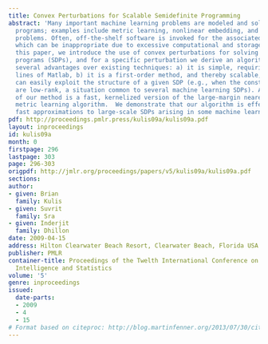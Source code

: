```yaml
---
title: Convex Perturbations for Scalable Semidefinite Programming
abstract: 'Many important machine learning problems are modeled and solved via semidefinite
  programs; examples include metric learning, nonlinear embedding, and certain clustering
  problems. Often, off-the-shelf software is invoked for the associated optimization,
  which can be inappropriate due to excessive computational and storage requirements.  In
  this paper, we introduce the use of convex perturbations for solving semidefinite
  programs (SDPs), and for a specific perturbation we derive an algorithm that has
  several advantages over existing techniques: a) it is simple, requiring only a few
  lines of Matlab, b) it is a first-order method, and thereby scalable, and c) it
  can easily exploit the structure of a given SDP (e.g., when the constraint matrices
  are low-rank, a situation common to several machine learning SDPs). A pleasant byproduct
  of our method is a fast, kernelized version of the large-margin nearest neighbor
  metric learning algorithm.  We demonstrate that our algorithm is effective in finding
  fast approximations to large-scale SDPs arising in some machine learning applications.'
pdf: http://proceedings.pmlr.press/kulis09a/kulis09a.pdf
layout: inproceedings
id: kulis09a
month: 0
firstpage: 296
lastpage: 303
page: 296-303
origpdf: http://jmlr.org/proceedings/papers/v5/kulis09a/kulis09a.pdf
sections: 
author:
- given: Brian
  family: Kulis
- given: Suvrit
  family: Sra
- given: Inderjit
  family: Dhillon
date: 2009-04-15
address: Hilton Clearwater Beach Resort, Clearwater Beach, Florida USA
publisher: PMLR
container-title: Proceedings of the Twelth International Conference on Artificial
  Intelligence and Statistics
volume: '5'
genre: inproceedings
issued:
  date-parts:
  - 2009
  - 4
  - 15
# Format based on citeproc: http://blog.martinfenner.org/2013/07/30/citeproc-yaml-for-bibliographies/
---
```

